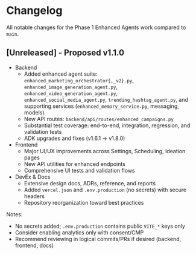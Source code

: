 # Changelog

All notable changes for the Phase 1 Enhanced Agents work compared to `main`.

## [Unreleased] - Proposed v1.1.0

- Backend
  - Added enhanced agent suite: `enhanced_marketing_orchestrator{,_v2}.py`, `enhanced_image_generation_agent.py`, `enhanced_video_generation_agent.py`, `enhanced_social_media_agent.py`, `trending_hashtag_agent.py`, and supporting services (`enhanced_memory_service.py`, messaging, models)
  - New API routes: `backend/api/routes/enhanced_campaigns.py`
  - Substantial test coverage: end-to-end, integration, regression, and validation tests
  - ADK upgrades and fixes (v1.6.1 → v1.8.0)
- Frontend
  - Major UI/UX improvements across Settings, Scheduling, Ideation pages
  - New API utilities for enhanced endpoints
  - Comprehensive UI tests and validation flows
- DevEx & Docs
  - Extensive design docs, ADRs, reference, and reports
  - Added `vercel.json` and `.env.production` (no secrets) with secure headers
  - Repository reorganization toward best practices

Notes:
- No secrets added; `.env.production` contains public `VITE_*` keys only
- Consider enabling analytics only with consent/CMP
- Recommend reviewing in logical commits/PRs if desired (backend, frontend, docs)